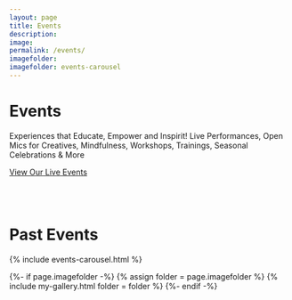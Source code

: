 ```yaml
---
layout: page
title: Events
description: 
image: 
permalink: /events/
imagefolder:
imagefolder: events-carousel
---
```


# Events

Experiences that Educate, Empower and Inspirit!
Live Performances, Open Mics for Creatives, Mindfulness, Workshops, Trainings, Seasonal Celebrations & More

<a class="btn btn-xl text-uppercase js-scroll-trigger" href="https://www.eventbrite.com/o/the-heron-center-83561553823">View Our Live Events</a>

<br />
<br />

# Past Events

{% include events-carousel.html %}

{%- if page.imagefolder -%} 
{% assign folder = page.imagefolder %}
{% include my-gallery.html folder = folder %}
{%- endif -%}
